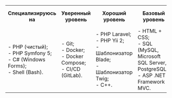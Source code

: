 <table width="100%">
  <tr>
    <th width="20%">Специализируюсь на</th>
    <th width="20%">Уверенный уровень</th>
    <th width="20%">Хороший уровень</th>
    <th width="20%">Базовый уровень</th>
    <th width="20%">Совсем немного знаю</th>
  </tr>
  <tr>
    <td>
      - PHP (чистый);<br/>
      - PHP Symfony 5;<br/>
      - C# (Windows Forms);<br/>
      - Shell (Bash).<br/>
    </td>
    <td>
      - Git;<br/>
      - Docker;<br/>
      - Docker Compose;<br/>
      - CI/CD (GitLab).<br/>
    </td>
    <td>
      - PHP Laravel;<br/>
      - PHP Yii 2;<br/>
      - Шаблонизатор Blade;<br/>
      - Шаблонизатор Twig;<br/>
      - C++.<br/>
    </td>
    <td>
      - HTML + CSS;<br/>
      - SQL (MySQL, Microsoft SQL Server, PostgreSQL);<br/>
      - ASP .NET Framework MVC.<br/>
    </td>
    <td>
      - JavaScript;<br/>
      - Shell (PowerShell);<br/>
      - Java.<br/>
    </td>
  </tr>
</table>

<!--
**Nikolai-415/Nikolai-415** is a ✨ _special_ ✨ repository because its `README.md` (this file) appears on your GitHub profile.

Here are some ideas to get you started:

- 🔭 I’m currently working on ...
- 🌱 I’m currently learning ...
- 👯 I’m looking to collaborate on ...
- 🤔 I’m looking for help with ...
- 💬 Ask me about ...
- 📫 How to reach me: ...
- 😄 Pronouns: ...
- ⚡ Fun fact: ...
-->
